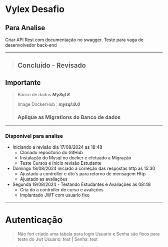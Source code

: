 # Vylex Desafio

## Para Analise

Criar API Rest com documentação no swagger.
Teste para vaga de desenvolvedor back-end

---



> ## Concluído - Revisado


## Importante
> Banco de dados **_MySql 8_**
> 
> Image DockerHub : **_mysql:8.0_**
> ### Aplique as Migrations do Banco de dados

---
### Disponivel para analise

* Iniciando a revisão dia 17/08/2024 as 18:48
    * Clonado repositório do GitHub
    * Instalação do Mysql no docker e efetuado a Migração 
    * Teste Cursos e Inicio revisão Estudante
* Domingo 18/08/2024 iniciado a correção das respostas http as 15:30
    * Ajustado a controller e dto's para retorno de mensagem Http    
    * Ajustado as avaliações
* Segunda 19/08/2024 - Testando Estudantes e Avaliações as 08:48
    * Cria do a controller de curso e avalições
    * Implantado JWT com usuario fixo

 ---
 # Autenticação
 > Não fori criado uma tabela para login
 > Usuario e Senha são fixos para teste do Jwt
 > Usuario: test | Senha: test


